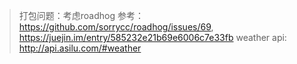 > 打包问题：考虑roadhog 参考：https://github.com/sorrycc/roadhog/issues/69, https://juejin.im/entry/585232e21b69e6006c7e33fb
>weather api: http://api.asilu.com/#weather


